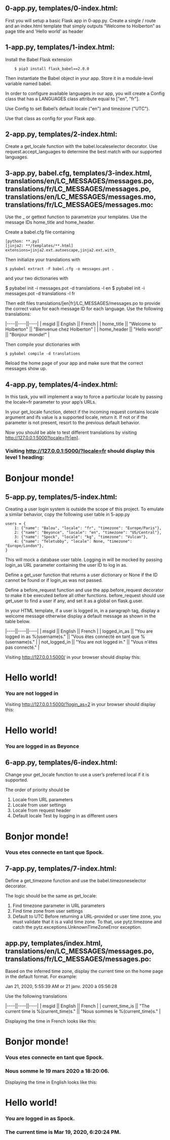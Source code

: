 ## 0-app.py, templates/0-index.html:

First you will setup a basic Flask app in 0-app.py. Create a single / route and an index.html template that simply outputs “Welcome to Holberton” as page title and 'Hello world' as header


## 1-app.py, templates/1-index.html:

Install the Babel Flask extension

		$ pip3 install flask_babel==2.0.0

Then instantiate the Babel object in your app. Store it in a module-level variable named babel.

In order to configure available languages in our app, you will create a Config class that has a LANGUAGES class attribute equal to ["en", "fr"].

Use Config to set Babel’s default locale ("en") and timezone ("UTC").

Use that class as config for your Flask app.


## 2-app.py, templates/2-index.html:

Create a get_locale function with the babel.localeselector decorator. Use request.accept_languages to determine the best match with our supported languages.


## 3-app.py, babel.cfg, templates/3-index.html, translations/en/LC_MESSAGES/messages.po, translations/fr/LC_MESSAGES/messages.po, translations/en/LC_MESSAGES/messages.mo, translations/fr/LC_MESSAGES/messages.mo:

Use the _ or gettext function to parametrize your templates. Use the message IDs home_title and home_header.

Create a babel.cfg file containing

	[python: **.py]
	[jinja2: **/templates/**.html]
	extensions=jinja2.ext.autoescape,jinja2.ext.with_

Then initialize your translations with

	$ pybabel extract -F babel.cfg -o messages.pot .

and your two dictionaries with

$ pybabel init -i messages.pot -d translations -l en
$ pybabel init -i messages.pot -d translations -l fr

Then edit files translations/[en|fr]/LC_MESSAGES/messages.po to provide the correct value for each message ID for each language. Use the following translations:

|----||----||----|
| msgid || English || French |
| home_title || "Welcome to Holberton" || "Bienvenue chez Holberton" |
| home_header || "Hello world!" || "Bonjour monde!" |

Then compile your dictionaries with

	$ pybabel compile -d translations

Reload the home page of your app and make sure that the correct messages show up.


## 4-app.py, templates/4-index.html:

In this task, you will implement a way to force a particular locale by passing the locale=fr parameter to your app’s URLs.

In your get_locale function, detect if the incoming request contains locale argument and ifs value is a supported locale, return it. If not or if the parameter is not present, resort to the previous default behavior.

Now you should be able to test different translations by visiting http://127.0.0.1:5000?locale=[fr|en].

### Visiting http://127.0.0.1:5000/?locale=fr should display this level 1 heading:

# Bonjour monde!


## 5-app.py, templates/5-index.html:

Creating a user login system is outside the scope of this project. To emulate a similar behavior, copy the following user table in 5-app.py

	users = {
	    1: {"name": "Balou", "locale": "fr", "timezone": "Europe/Paris"},
	    2: {"name": "Beyonce", "locale": "en", "timezone": "US/Central"},
	    3: {"name": "Spock", "locale": "kg", "timezone": "Vulcan"},
	    4: {"name": "Teletubby", "locale": None, "timezone": "Europe/London"},
	}

This will mock a database user table. Logging in will be mocked by passing login_as URL parameter containing the user ID to log in as.

Define a get_user function that returns a user dictionary or None if the ID cannot be found or if login_as was not passed.

Define a before_request function and use the app.before_request decorator to make it be executed before all other functions. before_request should use get_user to find a user if any, and set it as a global on flask.g.user.

In your HTML template, if a user is logged in, in a paragraph tag, display a welcome message otherwise display a default message as shown in the table below.


|----||----||----|
| msgid || English || French |
| logged_in_as || "You are logged in as %(username)s." || "Vous êtes connecté en tant que %(username)s." |
| not_logged_in || "You are not logged in." || "Vous n'êtes pas connecté." |


Visiting http://127.0.0.1:5000/ in your browser should display this:


# Hello world! 
### You are not logged in

Visiting http://127.0.0.1:5000/?login_as=2 in your browser should display this:

# Hello world!
### You are logged in as Beyonce


## 6-app.py, templates/6-index.html:

Change your get_locale function to use a user’s preferred local if it is supported.

The order of priority should be

1. Locale from URL parameters
2. Locale from user settings
3. Locale from request header
4. Default locale
Test by logging in as different users

# Bonjor monde!
### Vous etes connecte en tant que Spock.


## 7-app.py, templates/7-index.html:

Define a get_timezone function and use the babel.timezoneselector decorator.

The logic should be the same as get_locale:

1. Find timezone parameter in URL parameters
2. Find time zone from user settings
3. Default to UTC
Before returning a URL-provided or user time zone, you must validate that it is a valid time zone. To that, use pytz.timezone and catch the pytz.exceptions.UnknownTimeZoneError exception.


## app.py, templates/index.html, translations/en/LC_MESSAGES/messages.po, translations/fr/LC_MESSAGES/messages.po:

Based on the inferred time zone, display the current time on the home page in the default format. For example:

Jan 21, 2020, 5:55:39 AM or 21 janv. 2020 à 05:56:28

Use the following translations

|----||----||----|
| msgid || English || French |
| current_time_is || "The current time is %(current_time)s." || "Nous sommes le %(current_time)s." |

Displaying the time in French looks like this:

# Bonjor monde!
### Vous etes connecte en tant que Spock.
### Nous somme le 19 mars 2020 a 18:20:06.

Displaying the time in English looks like this:

# Hello world!
### You are logged in as Spock.
### The current time is Mar 19, 2020, 6:20:24 PM.
